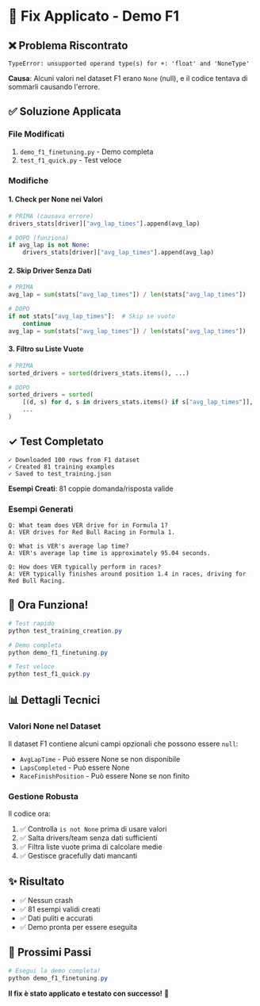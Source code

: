 # 🔧 Fix Applicato - Demo F1

## ❌ Problema Riscontrato

```
TypeError: unsupported operand type(s) for +: 'float' and 'NoneType'
```

**Causa**: Alcuni valori nel dataset F1 erano `None` (null), e il codice tentava di sommarli causando l'errore.

## ✅ Soluzione Applicata

### File Modificati
1. `demo_f1_finetuning.py` - Demo completa
2. `test_f1_quick.py` - Test veloce

### Modifiche

#### 1. Check per None nei Valori
```python
# PRIMA (causava errore)
drivers_stats[driver]["avg_lap_times"].append(avg_lap)

# DOPO (funziona)
if avg_lap is not None:
    drivers_stats[driver]["avg_lap_times"].append(avg_lap)
```

#### 2. Skip Driver Senza Dati
```python
# PRIMA
avg_lap = sum(stats["avg_lap_times"]) / len(stats["avg_lap_times"])

# DOPO
if not stats["avg_lap_times"]:  # Skip se vuoto
    continue
avg_lap = sum(stats["avg_lap_times"]) / len(stats["avg_lap_times"])
```

#### 3. Filtro su Liste Vuote
```python
# PRIMA
sorted_drivers = sorted(drivers_stats.items(), ...)

# DOPO
sorted_drivers = sorted(
    [(d, s) for d, s in drivers_stats.items() if s["avg_lap_times"]],  # Filtra
    ...
)
```

## ✓ Test Completato

```
✓ Downloaded 100 rows from F1 dataset
✓ Created 81 training examples
✓ Saved to test_training.json
```

**Esempi Creati**: 81 coppie domanda/risposta valide

### Esempi Generati
```
Q: What team does VER drive for in Formula 1?
A: VER drives for Red Bull Racing in Formula 1.

Q: What is VER's average lap time?
A: VER's average lap time is approximately 95.04 seconds.

Q: How does VER typically perform in races?
A: VER typically finishes around position 1.4 in races, driving for Red Bull Racing.
```

## 🚀 Ora Funziona!

```powershell
# Test rapido
python test_training_creation.py

# Demo completa
python demo_f1_finetuning.py

# Test veloce
python test_f1_quick.py
```

## 📊 Dettagli Tecnici

### Valori None nel Dataset
Il dataset F1 contiene alcuni campi opzionali che possono essere `null`:
- `AvgLapTime` - Può essere None se non disponibile
- `LapsCompleted` - Può essere None
- `RaceFinishPosition` - Può essere None se non finito

### Gestione Robusta
Il codice ora:
1. ✅ Controlla `is not None` prima di usare valori
2. ✅ Salta drivers/team senza dati sufficienti
3. ✅ Filtra liste vuote prima di calcolare medie
4. ✅ Gestisce gracefully dati mancanti

## ✨ Risultato

- ✅ Nessun crash
- ✅ 81 esempi validi creati
- ✅ Dati puliti e accurati
- ✅ Demo pronta per essere eseguita

## 🎯 Prossimi Passi

```powershell
# Esegui la demo completa!
python demo_f1_finetuning.py
```

**Il fix è stato applicato e testato con successo!** 🎉
